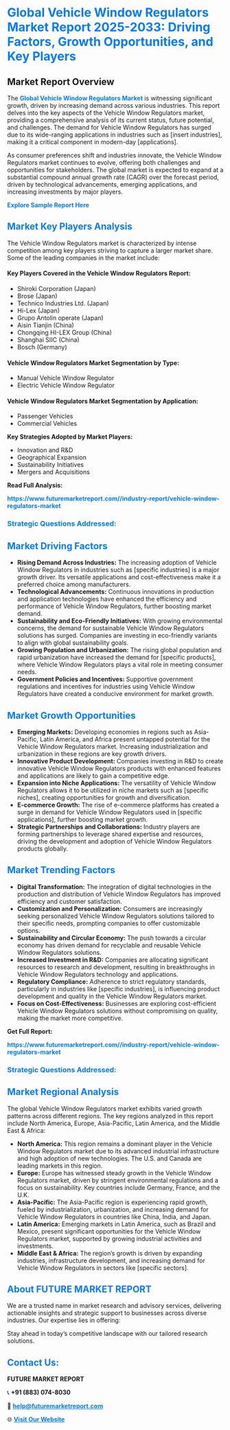 <h1 style="color: #007BFF;">Global Vehicle Window Regulators Market Report 2025-2033: Driving Factors, Growth Opportunities, and Key Players</h1>

<section id="overview">
<h2>Market Report Overview</h2>
<p>The <a href="https://www.futuremarketreport.com//industry-report/vehicle-window-regulators-market" style="color: #007BFF; text-decoration: none;"><strong>Global Vehicle Window Regulators Market</strong></a> is witnessing significant growth, driven by increasing demand across various industries. This report delves into the key aspects of the Vehicle Window Regulators market, providing a comprehensive analysis of its current status, future potential, and challenges. The demand for Vehicle Window Regulators has surged due to its wide-ranging applications in industries such as [insert industries], making it a critical component in modern-day [applications].</p>
<p>As consumer preferences shift and industries innovate, the Vehicle Window Regulators market continues to evolve, offering both challenges and opportunities for stakeholders. The global market is expected to expand at a substantial compound annual growth rate (CAGR) over the forecast period, driven by technological advancements, emerging applications, and increasing investments by major players.</p>
</section>

<section id="overview">
<p><a href="https://www.futuremarketreport.com//request-sample/reportId=87315" style="color: #007BFF; text-decoration: none;"><strong>Explore Sample Report Here</strong></a></p>
</section>

<section id="key-players">
<h2 style="color: #007BFF;">Market Key Players Analysis</h2>
<p>The Vehicle Window Regulators market is characterized by intense competition among key players striving to capture a larger market share. Some of the leading companies in the market include:</p>
<h4>Key Players Covered in the Vehicle Window Regulators Report:</h4>
<ul><li>Shiroki Corporation (Japan)</li><li>Brose (Japan)</li><li>Technico Industries Ltd. (Japan)</li><li>Hi-Lex (Japan)</li><li>Grupo Antolin operate (Japan)</li><li>Aisin Tianjin (China)</li><li>Chongqing HI-LEX Group (China)</li><li>Shanghai SIIC (China)</li><li>Bosch (Germany)</li></ul>
<h4>Vehicle Window Regulators Market Segmentation by Type:</h4>
<ul><li>Manual Vehicle Window Regulator</li><li>Electric Vehicle Window Regulator</li></ul>

<h4>Vehicle Window Regulators Market Segmentation by Application:</h4>
<ul><li>Passenger Vehicles</li><li>Commercial Vehicles</li></ul>
<p><strong>Key Strategies Adopted by Market Players:</strong></p>
<ul>
<li>Innovation and R&D</li>
<li>Geographical Expansion</li>
<li>Sustainability Initiatives</li>
<li>Mergers and Acquisitions</li>
</ul>
</section>

<section>
<p><strong>Read Full Analysis: </strong></p><a href="https://www.futuremarketreport.com//industry-report/vehicle-window-regulators-market" style="color: #007BFF; text-decoration: none;"><strong>https://www.futuremarketreport.com//industry-report/vehicle-window-regulators-market</strong></a>
<h3 style="color: #007BFF;">Strategic Questions Addressed:</h3>
</section>

<section id="driving-factors">
<h2 style="color: #007BFF;">Market Driving Factors</h2>
<ul>
<li><strong>Rising Demand Across Industries:</strong> The increasing adoption of Vehicle Window Regulators in industries such as [specific industries] is a major growth driver. Its versatile applications and cost-effectiveness make it a preferred choice among manufacturers.</li>
<li><strong>Technological Advancements:</strong> Continuous innovations in production and application technologies have enhanced the efficiency and performance of Vehicle Window Regulators, further boosting market demand.</li>
<li><strong>Sustainability and Eco-Friendly Initiatives:</strong> With growing environmental concerns, the demand for sustainable Vehicle Window Regulators solutions has surged. Companies are investing in eco-friendly variants to align with global sustainability goals.</li>
<li><strong>Growing Population and Urbanization:</strong> The rising global population and rapid urbanization have increased the demand for [specific products], where Vehicle Window Regulators plays a vital role in meeting consumer needs.</li>
<li><strong>Government Policies and Incentives:</strong> Supportive government regulations and incentives for industries using Vehicle Window Regulators have created a conducive environment for market growth.</li>
</ul>
</section>

<section id="growth-opportunities">
<h2 style="color: #007BFF;">Market Growth Opportunities</h2>
<ul>
<li><strong>Emerging Markets:</strong> Developing economies in regions such as Asia-Pacific, Latin America, and Africa present untapped potential for the Vehicle Window Regulators market. Increasing industrialization and urbanization in these regions are key growth drivers.</li>
<li><strong>Innovative Product Development:</strong> Companies investing in R&D to create innovative Vehicle Window Regulators products with enhanced features and applications are likely to gain a competitive edge.</li>
<li><strong>Expansion into Niche Applications:</strong> The versatility of Vehicle Window Regulators allows it to be utilized in niche markets such as [specific niches], creating opportunities for growth and diversification.</li>
<li><strong>E-commerce Growth:</strong> The rise of e-commerce platforms has created a surge in demand for Vehicle Window Regulators used in [specific applications], further boosting market growth.</li>
<li><strong>Strategic Partnerships and Collaborations:</strong> Industry players are forming partnerships to leverage shared expertise and resources, driving the development and adoption of Vehicle Window Regulators products globally.</li>
</ul>
</section>

<section id="trending-factors">
<h2 style="color: #007BFF;">Market Trending Factors</h2>
<ul>
<li><strong>Digital Transformation:</strong> The integration of digital technologies in the production and distribution of Vehicle Window Regulators has improved efficiency and customer satisfaction.</li>
<li><strong>Customization and Personalization:</strong> Consumers are increasingly seeking personalized Vehicle Window Regulators solutions tailored to their specific needs, prompting companies to offer customizable options.</li>
<li><strong>Sustainability and Circular Economy:</strong> The push towards a circular economy has driven demand for recyclable and reusable Vehicle Window Regulators solutions.</li>
<li><strong>Increased Investment in R&D:</strong> Companies are allocating significant resources to research and development, resulting in breakthroughs in Vehicle Window Regulators technology and applications.</li>
<li><strong>Regulatory Compliance:</strong> Adherence to strict regulatory standards, particularly in industries like [specific industries], is influencing product development and quality in the Vehicle Window Regulators market.</li>
<li><strong>Focus on Cost-Effectiveness:</strong> Businesses are exploring cost-efficient Vehicle Window Regulators solutions without compromising on quality, making the market more competitive.</li>
</ul>
</section>

<section>
<p><strong>Get Full Report: </strong></p><a href="https://www.futuremarketreport.com//industry-report/vehicle-window-regulators-market" style="color: #007BFF; text-decoration: none;"><strong>https://www.futuremarketreport.com//industry-report/vehicle-window-regulators-market</strong></a>
<h3 style="color: #007BFF;">Strategic Questions Addressed:</h3>
</section>


<section id="regional-analysis">
<h2 style="color: #007BFF;">Market Regional Analysis</h2>
<p>The global Vehicle Window Regulators market exhibits varied growth patterns across different regions. The key regions analyzed in this report include North America, Europe, Asia-Pacific, Latin America, and the Middle East & Africa:</p>
<ul>
<li><strong>North America:</strong> This region remains a dominant player in the Vehicle Window Regulators market due to its advanced industrial infrastructure and high adoption of new technologies. The U.S. and Canada are leading markets in this region.</li>
<li><strong>Europe:</strong> Europe has witnessed steady growth in the Vehicle Window Regulators market, driven by stringent environmental regulations and a focus on sustainability. Key countries include Germany, France, and the U.K.</li>
<li><strong>Asia-Pacific:</strong> The Asia-Pacific region is experiencing rapid growth, fueled by industrialization, urbanization, and increasing demand for Vehicle Window Regulators in countries like China, India, and Japan.</li>
<li><strong>Latin America:</strong> Emerging markets in Latin America, such as Brazil and Mexico, present significant opportunities for the Vehicle Window Regulators market, supported by growing industrial activities and investments.</li>
<li><strong>Middle East & Africa:</strong> The region’s growth is driven by expanding industries, infrastructure development, and increasing demand for Vehicle Window Regulators in sectors like [specific sectors].</li>
</ul>
</section>

<footer>
<h2 style="color: #007BFF;">About FUTURE MARKET REPORT</h2>
<p>We are a trusted name in market research and advisory services, delivering actionable insights and strategic support to businesses across diverse industries. Our expertise lies in offering:</p>

<p>Stay ahead in today’s competitive landscape with our tailored research solutions.</p>

<h2 style="color: #007BFF;">Contact Us:</h2>
<p><strong>FUTURE MARKET REPORT</strong></p>
<p>📞 <strong>+91 (883) 074-8030</strong></p>
<p>📧 <strong><a href="mailto:help@futuremarketreport.com" style="color: #007BFF;">help@futuremarketreport.com</a></strong></p>
<p>🌐 <strong><a href="https://www.futuremarketreport.com/" style="color: #007BFF;">Visit Our Website</a></strong></p>
</footer>
